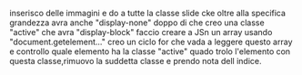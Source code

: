 inserisco delle immagini e do a tutte la classe slide cke oltre alla specifica grandezza avra anche "display-none"
doppo di che creo una classe "active" che avra "display-block"
faccio creare a JSn un array usando "document.getelement..."
creo un ciclo for che vada a leggere questo array e controllo quale elemento ha la classe "active"
quado trolo l'elemento con questa classe,rimuovo la suddetta classe e prendo nota dell indice.


